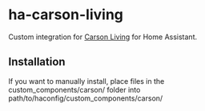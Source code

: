 # ha-carson-living
Custom integration for [Carson Living](https://www.carson.live/) for Home Assistant.

## Installation
If you want to manually install, place files in the custom_components/carson/ folder into path/to/haconfig/custom_components/carson/


